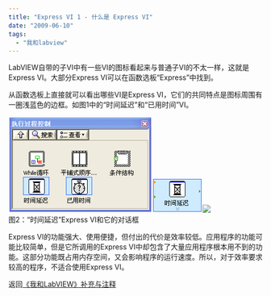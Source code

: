 ```yaml
---
title: "Express VI 1 - 什么是 Express VI"
date: "2009-06-10"
tags: 
  - "我和labview"
---
```


LabVIEW自带的子VI中有一些VI的图标看起来与普通子VI的不太一样，这就是Express VI。大部分Express VI可以在函数选板“Express”中找到。

从函数选板上直接就可以看出哪些VI是Express VI，它们的共同特点是图标周围有一圈浅蓝色的边框。如图1中的“时间延迟”和“已用时间”VI。

[![](images/e0bad7dd59c3c0d7ec27dd358e1a8dc3.png)![](images/e808b67505e5efc40371dfb9c1f2f035.png)![](http://ruanqizhen.wordpress.com/wp-content/uploads/2009/06/e808b67505e5efc40371dfb9c1f2f035.png?w=300)](http://ruanqizhen.wordpress.com/wp-content/uploads/2009/06/7c7afc4ee389f7b3ed9f151273b89bba.png)   
图2：“时间延迟”Express VI和它的对话框

Express VI的功能强大、使用便捷，但付出的代价是效率较低。应用程序的功能可能比较简单，但是它所调用的Express VI中却包含了大量应用程序根本用不到的功能。这部分功能既占用内存空间，又会影响程序的运行速度。所以，对于效率要求较高的程序，不适合使用Express VI。

返回[《我和LabVIEW》补充与注释](blog/cns!5852D4F797C53FB6!4402.entry)
